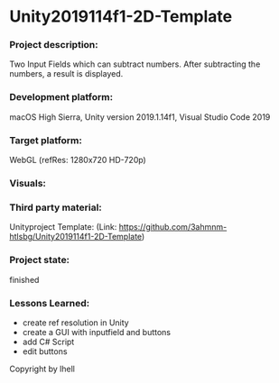 # Unity2019114f1-2D-Template

### Project description: 
Two Input Fields which can subtract numbers. After subtracting the numbers, a result is displayed.

### Development platform: 
macOS High Sierra, Unity version 2019.1.14f1, Visual Studio Code 2019

### Target platform: 
WebGL (refRes: 1280x720 HD-720p)

### Visuals: 


### Third party material: 
Unityproject Template: (Link: https://github.com/3ahmnm-htlsbg/Unity2019114f1-2D-Template)

### Project state: 
finished

### Lessons Learned: 
- create ref resolution in Unity
- create a GUI with inputfield and buttons
- add C# Script
- edit buttons

Copyright by lhell
